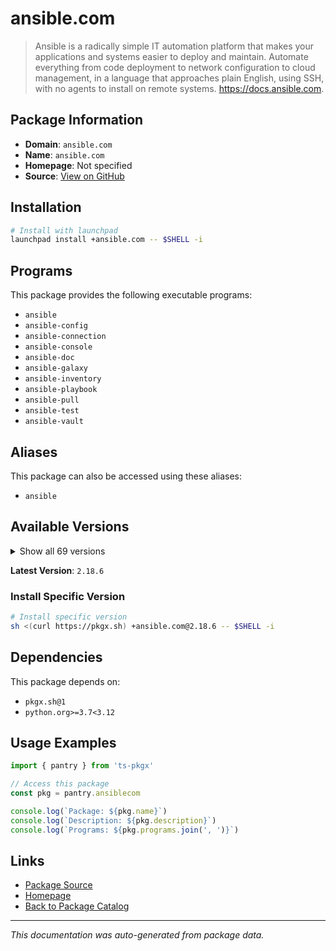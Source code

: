 # ansible.com

> Ansible is a radically simple IT automation platform that makes your applications and systems easier to deploy and maintain. Automate everything from code deployment to network configuration to cloud management, in a language that approaches plain English, using SSH, with no agents to install on remote systems. https://docs.ansible.com.

## Package Information

- **Domain**: `ansible.com`
- **Name**: `ansible.com`
- **Homepage**: Not specified
- **Source**: [View on GitHub](https://github.com/pkgxdev/pantry/tree/main/projects/ansible.com/package.yml)

## Installation

```bash
# Install with launchpad
launchpad install +ansible.com -- $SHELL -i
```

## Programs

This package provides the following executable programs:

- `ansible`
- `ansible-config`
- `ansible-connection`
- `ansible-console`
- `ansible-doc`
- `ansible-galaxy`
- `ansible-inventory`
- `ansible-playbook`
- `ansible-pull`
- `ansible-test`
- `ansible-vault`

## Aliases

This package can also be accessed using these aliases:

- `ansible`

## Available Versions

<details>
<summary>Show all 69 versions</summary>

- `2.18.6`, `2.18.5`, `2.18.4`, `2.18.3`, `2.18.2`
- `2.18.1`, `2.18.0`, `2.17.12`, `2.17.11`, `2.17.10`
- `2.17.9`, `2.17.7`, `2.17.6`, `2.17.5`, `2.17.4`
- `2.17.3`, `2.17.2`, `2.17.1`, `2.17.0`, `2.16.14`
- `2.16.13`, `2.16.12`, `2.16.11`, `2.16.10`, `2.16.9`
- `2.16.8`, `2.16.7`, `2.16.6`, `2.16.5`, `2.16.4`
- `2.16.3`, `2.16.2`, `2.16.1`, `2.16.0`, `2.15.13`
- `2.15.12`, `2.15.11`, `2.15.10`, `2.15.9`, `2.15.8`
- `2.15.7`, `2.15.6`, `2.15.5`, `2.15.4`, `2.15.3`
- `2.15.2`, `2.15.1`, `2.15.0`, `2.14.18`, `2.14.17`
- `2.14.16`, `2.14.15`, `2.14.14`, `2.14.13`, `2.14.12`
- `2.14.11`, `2.14.10`, `2.14.9`, `2.14.8`, `2.14.7`
- `2.14.6`, `2.14.5`, `2.14.4`, `2.14.3`, `2.13.13`
- `2.13.12`, `2.13.11`, `2.13.10`, `2.13.9`

</details>

**Latest Version**: `2.18.6`

### Install Specific Version

```bash
# Install specific version
sh <(curl https://pkgx.sh) +ansible.com@2.18.6 -- $SHELL -i
```

## Dependencies

This package depends on:

- `pkgx.sh@1`
- `python.org>=3.7<3.12`

## Usage Examples

```typescript
import { pantry } from 'ts-pkgx'

// Access this package
const pkg = pantry.ansiblecom

console.log(`Package: ${pkg.name}`)
console.log(`Description: ${pkg.description}`)
console.log(`Programs: ${pkg.programs.join(', ')}`)
```

## Links

- [Package Source](https://github.com/pkgxdev/pantry/tree/main/projects/ansible.com/package.yml)
- [Homepage](#)
- [Back to Package Catalog](../package-catalog.md)

---

*This documentation was auto-generated from package data.*
